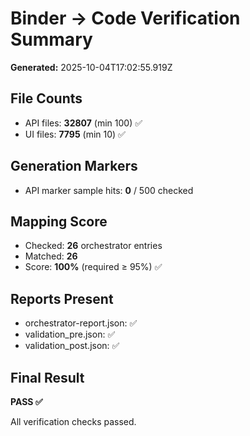 # Binder → Code Verification Summary

**Generated:** 2025-10-04T17:02:55.919Z

## File Counts
- API files: **32807** (min 100) ✅
- UI files: **7795** (min 10) ✅

## Generation Markers
- API marker sample hits: **0** / 500 checked

## Mapping Score
- Checked: **26** orchestrator entries
- Matched: **26**
- Score: **100%** (required ≥ 95%) ✅

## Reports Present
- orchestrator-report.json: ✅
- validation_pre.json: ✅
- validation_post.json: ✅

## Final Result
**PASS ✅**

All verification checks passed.